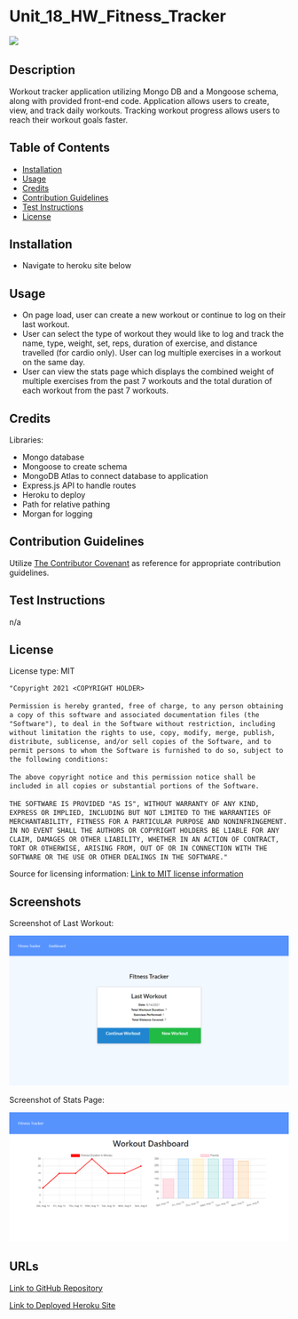 # Unit_18_HW_Fitness_Tracker

<img src='https://img.shields.io/badge/License-MIT-yellow.svg'>

## Description

Workout tracker application utilizing Mongo DB and a Mongoose schema, along with provided front-end code. Application allows users to create, view, and track daily workouts. Tracking workout progress allows users to reach their workout goals faster.

## Table of Contents

- [Installation](#installation)
- [Usage](#usage)
- [Credits](#credits)
- [Contribution Guidelines](#contribution-guidelines)
- [Test Instructions](#test-instructions)
- [License](#license)

## Installation

- Navigate to heroku site below

## Usage

- On page load, user can create a new workout or continue to log on their last workout.
- User can select the type of workout they would like to log and track the name, type, weight, set, reps, duration of exercise, and distance travelled (for cardio only). User can log multiple exercises in a workout on the same day.
- User can view the stats page which displays the combined weight of multiple exercises from the past 7 workouts and the total duration of each workout from the past 7 workouts.

## Credits

Libraries:

- Mongo database
- Mongoose to create schema
- MongoDB Atlas to connect database to application
- Express.js API to handle routes
- Heroku to deploy
- Path for relative pathing
- Morgan for logging

## Contribution Guidelines

Utilize <a href= "https://www.contributor-covenant.org/version/2/0/code_of_conduct/code_of_conduct.md">The Contributor Covenant</a> as reference for appropriate contribution guidelines.

## Test Instructions

n/a

## License

License type: MIT

    "Copyright 2021 <COPYRIGHT HOLDER>

    Permission is hereby granted, free of charge, to any person obtaining a copy of this software and associated documentation files (the "Software"), to deal in the Software without restriction, including without limitation the rights to use, copy, modify, merge, publish, distribute, sublicense, and/or sell copies of the Software, and to permit persons to whom the Software is furnished to do so, subject to the following conditions:

    The above copyright notice and this permission notice shall be included in all copies or substantial portions of the Software.

    THE SOFTWARE IS PROVIDED "AS IS", WITHOUT WARRANTY OF ANY KIND, EXPRESS OR IMPLIED, INCLUDING BUT NOT LIMITED TO THE WARRANTIES OF MERCHANTABILITY, FITNESS FOR A PARTICULAR PURPOSE AND NONINFRINGEMENT. IN NO EVENT SHALL THE AUTHORS OR COPYRIGHT HOLDERS BE LIABLE FOR ANY CLAIM, DAMAGES OR OTHER LIABILITY, WHETHER IN AN ACTION OF CONTRACT, TORT OR OTHERWISE, ARISING FROM, OUT OF OR IN CONNECTION WITH THE SOFTWARE OR THE USE OR OTHER DEALINGS IN THE SOFTWARE."

Source for licensing information: <a href="https://opensource.org/licenses/MIT">Link to MIT license information</a>

## Screenshots

Screenshot of Last Workout:

<img src='public\assets\images\screenshot-last-workout.png' alt = 'Screenshot of Last Workout'>

Screenshot of Stats Page:

<img src='public\assets\images\screenshot-stats.png' alt = 'Screenshot of Stats Page'>

## URLs

<a href="https://github.com/mlward639/Unit_18_HW_Fitness_Tracker">Link to GitHub Repository</a>

<a href="https://agile-atoll-06255.herokuapp.com/">Link to Deployed Heroku Site</a>
